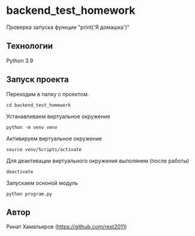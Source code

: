# backend_test_homework
Проверка запуска функции "print('Я домашка')"

## Технологии
Python 3.9

## Запуск проекта
Переходим в папку с проектом.
```
cd backend_test_homework
```
Устанавливаем виртуальное окружение
```
python -m venv venv
```
Активируем виртуальное окружение
```
source venv/Scripts/activate
```
Для деактивации виртуального окружения выполянем (после работы)
```
deactivate
```
Запускаем осноной модуль
```
python program.py
```

## Автор
Ринат Хаматьяров (https://github.com/rest2011)
